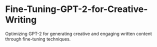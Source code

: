 # Fine-Tuning-GPT-2-for-Creative-Writing
Optimizing GPT-2 for generating creative and engaging written content through fine-tuning techniques.
